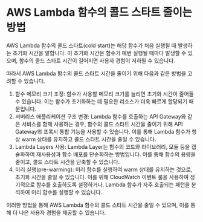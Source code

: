 # AWS Lambda 함수의 콜드 스타트 줄이는 방법

AWS Lambda 함수의 콜드 스타트(cold start)는 해당 함수가 처음 실행될 때 발생하는 초기화 시간을 말합니다. 이 초기화 시간은 함수가 매번 실행될 때마다 발생할 수 있으며, 함수의 콜드 스타트 시간이 길어지면 사용자 경험이 저하될 수 있습니다.

따라서 AWS Lambda 함수의 콜드 스타트 시간을 줄이기 위해 다음과 같은 방법을 고려할 수 있습니다.

1. 함수 메모리 크기 조정: 함수가 사용할 메모리 크기를 늘리면 초기화 시간이 줄어들 수 있습니다. 이는 함수가 초기화하는 데 필요한 리소스가 더욱 빠르게 할당되기 때문입니다.
2. 서버리스 애플리케이션 구조 변경: Lambda 함수를 호출하는 API Gateway와 같은 서비스를 함께 사용하는 경우, 함수의 콜드 스타트 시간을 줄이기 위해 API Gateway의 프록시 통합 기능을 사용할 수 있습니다. 이를 통해 Lambda 함수가 항상 warm 상태를 유지하고 콜드 스타트 시간을 줄일 수 있습니다.
3. Lambda Layers 사용: Lambda Layer는 함수의 코드와 라이브러리, 모듈 등을 캡슐화하여 재사용성과 함수 배포를 단순화하는 방법입니다. 이를 통해 함수의 용량을 줄이고, 콜드 스타트 시간을 단축할 수 있습니다.
4. 미리 실행(pre-warming): 미리 함수를 실행하여 warm 상태를 유지하는 것으로, 초기화 시간을 줄일 수 있습니다. 이를 위해 CloudWatch 이벤트 룰을 사용하여 정기적으로 함수를 호출하도록 설정하거나, Lambda 함수가 자주 호출되는 패턴을 분석하여 미리 함수를 실행할 수 있습니다.

이러한 방법을 통해 AWS Lambda 함수의 콜드 스타트 시간을 줄일 수 있으며, 이를 통해 더 나은 사용자 경험을 제공할 수 있습니다.
